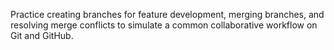 Practice creating branches for feature development, merging branches, and resolving merge conflicts to simulate a common collaborative workflow on Git and GitHub.
